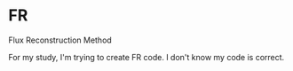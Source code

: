 # FR
Flux Reconstruction Method

For my study, I'm trying to create FR code.
I don't know my code is correct.
